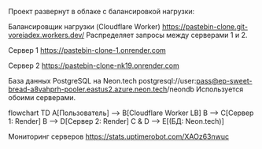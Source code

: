 Проект развернут в облаке с балансировкой нагрузки:

Балансировщик нагрузки (Cloudflare Worker)
https://pastebin-clone.git-voreiadex.workers.dev/
Распределяет запросы между серверами 1 и 2.

Сервер 1
https://pastebin-clone-1.onrender.com

Сервер 2
https://pastebin-clone-nk19.onrender.com

База данных
PostgreSQL на Neon.tech
postgresql://user:pass@ep-sweet-bread-a8vahprh-pooler.eastus2.azure.neon.tech/neondb
Используется обоими серверами.

flowchart TD
    A[Пользователь] --> B[Cloudflare Worker LB]
    B --> C[Сервер 1: Render]
    B --> D[Сервер 2: Render]
    C & D --> E[(БД: Neon.tech)]

Мониторинг серверов
https://stats.uptimerobot.com/XAOz63nwuc


